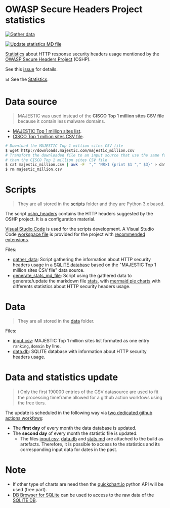 # OWASP Secure Headers Project statistics

[![Gather data](https://github.com/oshp/oshp-stats/actions/workflows/update-datasource.yml/badge.svg?branch=main)](https://github.com/oshp/oshp-stats/actions/workflows/update-datasource.yml)

[![Update statistics MD file](https://github.com/oshp/oshp-stats/actions/workflows/update-stats.yml/badge.svg?branch=main)](https://github.com/oshp/oshp-stats/actions/workflows/update-stats.yml)

[Statistics](stats.md) about HTTP response security headers usage mentioned by the [OWASP Secure Headers Project](https://owasp.org/www-project-secure-headers/) (OSHP).

See this [issue](https://github.com/OWASP/www-project-secure-headers/issues/61) for details.

📊 See the [Statistics](stats.md).

# Data source

> MAJESTIC was used instead of the **CISCO Top 1 million sites CSV file** because it contain less malware domains.

* [MAJESTIC Top 1 million sites list](https://blog.majestic.com/development/majestic-million-csv-daily/).
* [CISCO Top 1 million sites CSV file](http://s3-us-west-1.amazonaws.com/umbrella-static/index.html).

```bash
# Download the MAJESTIC Top 1 million sites CSV file
$ wget http://downloads.majestic.com/majestic_million.csv
# Transform the downloaded file to an input source that use the same format 
# than the CISCO Top 1 million sites CSV file
$ cat majestic_million.csv | awk -F  "," 'NR>1 {print $1 "," $3}' > data/input.csv
$ rm majestic_million.csv
```

# Scripts

> They are all stored in the [scripts](scripts) folder and they are Python 3.x based.

The script [oshp_headers](scripts/oshp_headers.py) contains the HTTP headers suggested by the OSHP project. It is a configuration material.

[Visual Studio Code](https://code.visualstudio.com/) is used for the scripts development. A Visual Studio Code [workspace file](project.code-workspace) is provided for the project with [recommended extensions](.vscode/extensions.json).

Files:

* [gather_data](scripts/gather_data.py): Script gathering the information about HTTP security headers usage in a [SQLITE database](data/data.db) based on the "MAJESTIC Top 1 million sites CSV file" data source.
* [generate_stats_md_file](scripts/generate_stats_md_file.py): Script using the gathered data to generate/update the markdown file [stats](stats.md), with [mermaid pie charts](https://mermaid-js.github.io/mermaid/#/pie) with differents statistics about HTTP security headers usage.

# Data

> They are all stored in the [data](data) folder.

Files:

* [input.csv](data/input.csv): MAJESTIC Top 1 million sites list formated as one entry `ranking,domain` by line.
* [data.db](data/data.db): SQLITE database with information about HTTP security headers usage.

# Data and statistics update

> :information_source: Only the first 190000 entries of the CSV datasource are used to fit the processing timeframe allowed for a github action workfows using the free tiers.

The update is scheduled in the following way via [two dedicated github actions workfows](.github/workflows):

* The **first day** of every month the data database is updated.
* The **second day** of every month the statistic file is updated:
  * The files [input.csv](data/input.csv), [data.db](data/data.db) and [stats.md](stats.md) are attached to the build as artefacts. Therefore, it is possible to access to the statistics and its corresponding input data for dates in the past.

# Note

* If other type of charts are need then the [quickchart.io](https://quickchart.io/) python API will be used (free part).
* [DB Browser for SQLite](https://github.com/sqlitebrowser/sqlitebrowser) can be used to access to the raw data of the [SQLITE DB](data/data.db).
